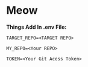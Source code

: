 # Meow
**Things Add In .env File:**

```TARGET_REPO=<TARGET REPO>```

```MY_REPO=<Your REPO>```

```TOKEN=<Your Git Acess Token>```
